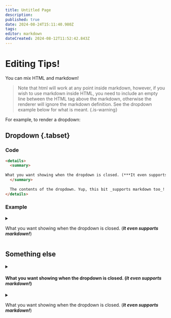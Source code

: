 ```yaml
---
title: Untitled Page
description: 
published: true
date: 2024-08-24T15:11:40.980Z
tags: 
editor: markdown
dateCreated: 2024-08-12T11:52:42.843Z
---
```


# Editing Tips!

You can mix HTML and markdown!

> Note that html will work at any point inside markdown, however, if you wish to use markdown inside HTML, you need to include an empty line between the HTML tag above the markdown, otherwise the renderer will ignore the markdown definition. See the dropdown example below for what is meant.
{.is-warning}

For example, to render a dropdown:
## Dropdown {.tabset}

### Code
```html
<details>
  <summary>
    
What you want showing when the dropdown is closed. (***It even supports markdown!***)
  </summary>
  
  The contents of the dropdown. Yup, this bit _supports markdown too_!
</details>
```
### Example
<details>
  <summary>

What you want showing when the dropdown is closed. (***It even supports markdown!***)
  </summary>
  
  The contents of the dropdown. Yup, this bit _supports markdown too_!
</details>


## Something else


<details>
  <summary>

#### What you want showing when the dropdown is closed. (***It even supports markdown!***)
  </summary>
  
  The contents of the dropdown. Yup, this bit _supports markdown too_!
</details>

<details>
  <summary>

What you want showing when the dropdown is closed. (***It even supports markdown!***)
  </summary>
  
  The contents of the dropdown. Yup, this bit _supports markdown too_!
</details>
